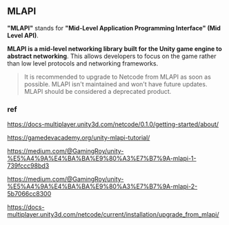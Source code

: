 ## MLAPI
**"MLAPI"** stands for **"Mid-Level Application Programming Interface" (Mid Level API)**.

**MLAPI is a mid-level networking library built for the Unity game engine to abstract networking**. This allows developers to focus on the game rather than low level protocols and networking frameworks.

> It is recommended to upgrade to Netcode from MLAPI as soon as possible. MLAPI isn't maintained and won't have future updates. MLAPI should be considered a deprecated product.


### ref 
https://docs-multiplayer.unity3d.com/netcode/0.1.0/getting-started/about/

https://gamedevacademy.org/unity-mlapi-tutorial/

https://medium.com/@GamingRoy/unity-%E5%A4%9A%E4%BA%BA%E9%80%A3%E7%B7%9A-mlapi-1-739fccc98bd3

https://medium.com/@GamingRoy/unity-%E5%A4%9A%E4%BA%BA%E9%80%A3%E7%B7%9A-mlapi-2-5b7066cc8300

https://docs-multiplayer.unity3d.com/netcode/current/installation/upgrade_from_mlapi/
